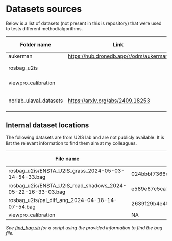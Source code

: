 Datasets sources
===

Below is a list of datasets (not present in this is repository) that were used to tests different method/algorithms.

| Folder name            | Link                                   | Additional comment                              |
|------------------------|----------------------------------------|-------------------------------------------------|
| aukerman               | https://hub.dronedb.app/r/odm/aukerman |                                                 |
| rosbag_u2is            |                                        | See [next section](#internal-dataset-locations) |
| viewpro_calibration    |                                        | See [next section](#internal-dataset-locations) |
| norlab_ulaval_datasets | https://arxiv.org/abs/2409.18253       | Not publicly available                          |

## Internal dataset locations

The following datasets are from U2IS lab and are not publicly available. It is list the relevant information to find
them aim at my colleagues.

| File name                                                   | sha1sum                                  | Hard drive type      | sha1sum of SN                            | Additional comment |
|-------------------------------------------------------------|------------------------------------------|----------------------|------------------------------------------|--------------------|
| rosbag_u2is/ENSTA_U2IS_grass_2024-05-03-14-54-33.bag        | 024bbbf7366e47f98bdf0e567576ea95c2d59b1d | Transcend 4To (blue) | ed09a74906fd5d559bfee3acf3d0706f649b24ff |                    |
| rosbag_u2is/ENSTA_U2IS_road_shadows_2024-05-22-16-33-03.bag | e589e67c5ca7f69d4cf927fe150b60b01573ba50 | Transcend 4To (blue) | ed09a74906fd5d559bfee3acf3d0706f649b24ff |                    |
| rosbag_u2is/pal_diff_ang_2024-04-18-14-07-54.bag            | 2639f29b4e458da5997966bcbd1ea5bbd3973893 | Transcend 4To (blue) | ed09a74906fd5d559bfee3acf3d0706f649b24ff |                    |
| viewpro_calibration                                         | NA                                       | NA                   | NA                                       |                    |

_See [find_bag.sh](find_bag.sh) for a script using the provided information to find the bag file._